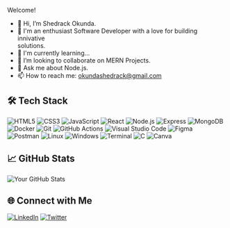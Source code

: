 Welcome! 

- 👋 Hi, I’m Shedrack Okunda.
- 👀 I'm an enthusiast Software Developer with a love for building innivative     
      solutions.
- 🌱 I'm currently learning...
- 👯 I’m looking to collaborate on MERN Projects.
- 💬  Ask me about Node.js.
- 📫 How to reach me: okundashedrack@gmail.com


 ## 🛠️ Tech Stack

![HTML5](https://img.shields.io/badge/HTML5-E34F26?style=flat-square&logo=html5&logoColor=white)
![CSS3](https://img.shields.io/badge/CSS3-1572B6?style=flat-square&logo=css3&logoColor=white)
![JavaScript](https://img.shields.io/badge/JavaScript-F7DF1E?style=flat-square&logo=javascript&logoColor=black)
![React](https://img.shields.io/badge/React-61DAFB?style=flat-square&logo=react&logoColor=black)
![Node.js](https://img.shields.io/badge/Node.js-339933?style=flat-square&logo=nodedotjs&logoColor=white)
![Express](https://img.shields.io/badge/Express-404D59?style=flat-square&logo=express&logoColor=white)
![MongoDB](https://img.shields.io/badge/MongoDB-47A248?style=flat-square&logo=mongodb&logoColor=white)
![Docker](https://img.shields.io/badge/Docker-2496ED?style=flat-square&logo=docker&logoColor=white)
![Git](https://img.shields.io/badge/Git-F05032?style=flat-square&logo=git&logoColor=white)
![GitHub Actions](https://img.shields.io/badge/GitHub_Actions-2088FF?style=flat-square&logo=githubactions&logoColor=white)
![Visual Studio Code](https://img.shields.io/badge/Visual%20Studio%20Code-007ACC?style=flat-square&logo=visualstudiocode&logoColor=white)
![Figma](https://img.shields.io/badge/Figma-F24E1E?style=flat-square&logo=figma&logoColor=white)
![Postman](https://img.shields.io/badge/Postman-FF6C37?style=flat-square&logo=postman&logoColor=white)
![Linux](https://img.shields.io/badge/Linux-FCC624?style=flat-square&logo=linux&logoColor=black)
![Windows](https://img.shields.io/badge/Windows-0078D6?style=flat-square&logo=windows&logoColor=white)
![Terminal](https://img.shields.io/badge/Terminal-4EAA25?style=flat-square&logo=gnubash&logoColor=white)
![C](https://img.shields.io/badge/C-A8B400?style=flat-square&logo=c&logoColor=white)
![Canva](https://img.shields.io/badge/Canva-00C4CC?style=flat-square&logo=canva&logoColor=white)


## 📈 GitHub Stats
![Your GitHub Stats](https://github-readme-stats.vercel.app/api?username=shedrack-okunda&show_icons=true&theme=radical)

## 🌐 Connect with Me
[![LinkedIn](https://img.shields.io/badge/LinkedIn-0077B5?style=flat-square&logo=linkedin&logoColor=white)](https://www.linkedin.com/in/shedrack-okunda)
[![Twitter](https://img.shields.io/badge/Twitter-1DA1F2?style=flat-square&logo=twitter&logoColor=white)](https://twitter.com/sheddyke_)

<!---
sheddyKE/sheddyKE is a ✨ special ✨ repository because its `README.md` (this file) appears on your GitHub profile.
You can click the Preview link to take a look at your changes.
--->

